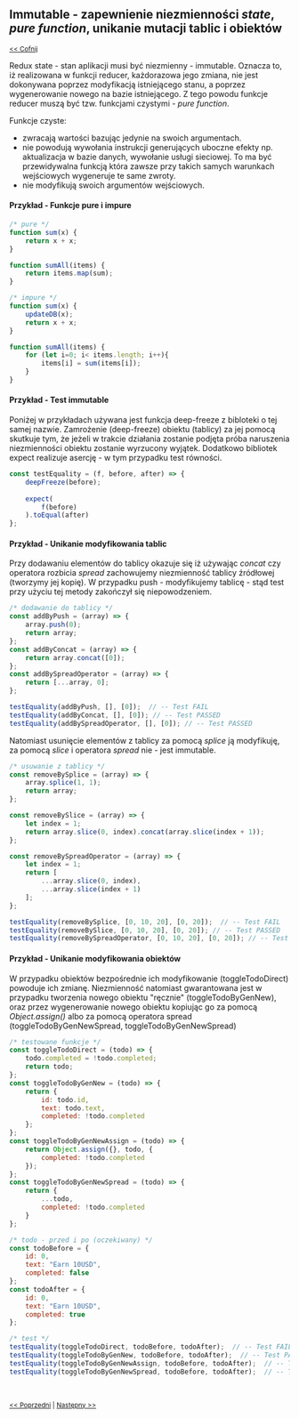 ## Immutable - zapewnienie niezmienności _state_, _pure function_, unikanie mutacji tablic i obiektów  
<sub>[<< Cofnij](https://github.com/donatuss/Redux-Start-Egghead/blob/master/README.md)</sub><br/>

Redux state - stan aplikacji musi być niezmienny - immutable. Oznacza to, iż realizowana w funkcji reducer, każdorazowa jego zmiana,
nie jest dokonywana poprzez modyfikacją istniejącego stanu, a poprzez wygenerowanie nowego na bazie istniejącego.
Z tego powodu funkcje reducer muszą być tzw. funkcjami czystymi - _pure function_. 

Funkcje czyste:
+ zwracają wartości bazując jedynie na swoich argumentach.
+ nie powodują wywołania instrukcji generujących uboczne efekty np. aktualizacja w bazie danych, wywołanie usługi sieciowej. 
To ma być przewidywalna funkcją która zawsze przy takich samych warunkach wejściowych wygeneruje te same zwroty.
+ nie modyfikują swoich argumentów wejściowych.  

#### Przykład  - Funkcje pure i impure

```javascript
/* pure */
function sum(x) {
    return x + x;
}

function sumAll(items) {
    return items.map(sum);
}
```
```javascript
/* impure */
function sum(x) {
    updateDB(x);
    return x + x;
}

function sumAll(items) {
    for (let i=0; i< items.length; i++){
        items[i] = sum(items[i]);
    }
}
``` 

#### Przykład - Test immutable
Poniżej w przykładach używana jest funkcja deep-freeze z bibloteki o tej samej nazwie. Zamrożenie (deep-freeze) obiektu (tablicy) za jej pomocą skutkuje tym, 
że jeżeli w trakcie działania zostanie podjęta próba naruszenia niezmienności obiektu zostanie wyrzucony wyjątek. 
Dodatkowo bibliotek expect realizuje asercję - w tym przypadku test równości.
```javascript
const testEquality = (f, before, after) => {
    deepFreeze(before);
    
    expect(
        f(before)
    ).toEqual(after)
};

```
#### Przykład - Unikanie modyfikowania tablic
Przy dodawaniu elementów do tablicy okazuje się iż używając _concat_ czy operatora rozbicia _spread_ zachowujemy niezmienność tablicy źródłowej (tworzymy jej kopię).
W przypadku push - modyfikujemy tablicę - stąd test przy użyciu tej metody zakończył się niepowodzeniem.    
```javascript
/* dodawanie do tablicy */
const addByPush = (array) => {
    array.push(0);
    return array;
};
const addByConcat = (array) => {
    return array.concat([0]);
};
const addBySpreadOperator = (array) => {
    return [...array, 0];
};

testEquality(addByPush, [], [0]);  // -- Test FAIL 
testEquality(addByConcat, [], [0]); // -- Test PASSED
testEquality(addBySpreadOperator, [], [0]); // -- Test PASSED

```
Natomiast usunięcie elementów z tablicy za pomocą _splice_ ją modyfikuję, za pomocą _slice_ i operatora _spread_ nie - jest immutable.  
```javascript
/* usuwanie z tablicy */
const removeBySplice = (array) => {
    array.splice(1, 1);
    return array;
};

const removeBySlice = (array) => {
    let index = 1;
    return array.slice(0, index).concat(array.slice(index + 1));
};

const removeBySpreadOperator = (array) => {
    let index = 1;
    return [
        ...array.slice(0, index),
        ...array.slice(index + 1)
    ];
};

testEquality(removeBySplice, [0, 10, 20], [0, 20]);  // -- Test FAIL 
testEquality(removeBySlice, [0, 10, 20], [0, 20]); // -- Test PASSED
testEquality(removeBySpreadOperator, [0, 10, 20], [0, 20]); // -- Test PASSED

```
#### Przykład - Unikanie modyfikowania obiektów
W przypadku obiektów bezpośrednie ich modyfikowanie (toggleTodoDirect) powoduje ich zmianę. Niezmienność natomiast gwarantowana jest w przypadku tworzenia 
nowego obiektu "ręcznie" (toggleTodoByGenNew), oraz przez wygenerowanie nowego obiektu kopiując go za pomocą _Object.assign()_ albo za pomocą 
operatora spread (toggleTodoByGenNewSpread, toggleTodoByGenNewSpread)  
```javascript
/* testowane funkcje */
const toggleTodoDirect = (todo) => {
    todo.completed = !todo.completed;
    return todo;
};
const toggleTodoByGenNew = (todo) => {
    return {
        id: todo.id,
        text: todo.text,
        completed: !todo.completed
    };
};
const toggleTodoByGenNewAssign = (todo) => {
    return Object.assign({}, todo, {
        completed: !todo.completed
    });
};
const toggleTodoByGenNewSpread = (todo) => {
    return {
        ...todo,
        completed: !todo.completed
    }
};
```
```javascript
/* todo - przed i po (oczekiwany) */
const todoBefore = {
    id: 0,
    text: "Earn 10USD",
    completed: false
};
const todoAfter = {
    id: 0,
    text: "Earn 10USD",
    completed: true
};

/* test */
testEquality(toggleTodoDirect, todoBefore, todoAfter);  // -- Test FAIL 
testEquality(toggleTodoByGenNew, todoBefore, todoAfter);  // -- Test PASSED 
testEquality(toggleTodoByGenNewAssign, todoBefore, todoAfter);  // -- Test PASSED 
testEquality(toggleTodoByGenNewSpread, todoBefore, todoAfter);  // -- Test PASSED 
```
<br/>
 
 <sub>[<< Poprzedni](https://github.com/donatuss/Redux-Start-Egghead/blob/master/03-react-counter-example/README.md)
  | [Następny >>](https://github.com/donatuss/Redux-Start-Egghead/blob/master/03-react-counter-example/README.md)
 </sub>